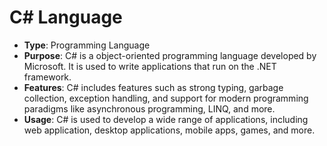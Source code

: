 # C# Language

* **Type**: Programming Language
* **Purpose**: C# is a object-oriented programming language developed by Microsoft. It is used to write applications that run on the .NET framework.
* **Features**: C# includes features such as strong typing, garbage collection, exception handling, and support for modern programming paradigms like asynchronous programming, LINQ, and more.
* **Usage**: C# is used to develop a wide range of applications, including web application, desktop applications, mobile apps, games, and more.